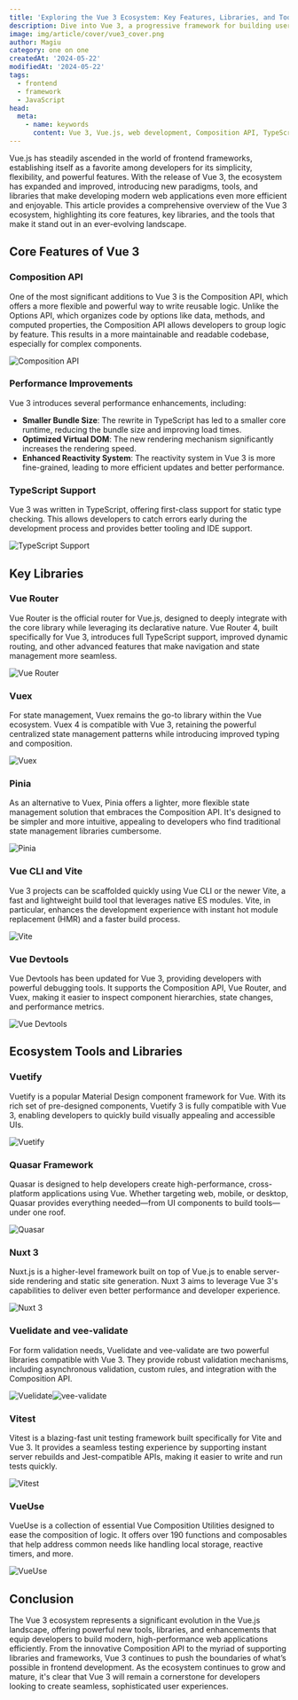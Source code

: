 ```yaml
---
title: 'Exploring the Vue 3 Ecosystem: Key Features, Libraries, and Tools for Modern Web Development'
description: Dive into Vue 3, a progressive framework for building user interfaces. Learn about its key features, core libraries, and tools essential for modern web development.
image: img/article/cover/vue3_cover.png
author: Magiu
category: one on one
createdAt: '2024-05-22'
modifiedAt: '2024-05-22'
tags:
  - frontend
  - framework
  - JavaScript
head:
  meta:
    - name: keywords
      content: Vue 3, Vue.js, web development, Composition API, TypeScript, frontend framework, JavaScript framework, performance, reactivity system, modern web development
---
```


Vue.js has steadily ascended in the world of frontend frameworks, establishing itself as a favorite among developers for its simplicity, flexibility, and powerful features. With the release of Vue 3, the ecosystem has expanded and improved, introducing new paradigms, tools, and libraries that make developing modern web applications even more efficient and enjoyable. This article provides a comprehensive overview of the Vue 3 ecosystem, highlighting its core features, key libraries, and the tools that make it stand out in an ever-evolving landscape.

## Core Features of Vue 3

### Composition API

One of the most significant additions to Vue 3 is the Composition API, which offers a more flexible and powerful way to write reusable logic. Unlike the Options API, which organizes code by options like data, methods, and computed properties, the Composition API allows developers to group logic by feature. This results in a more maintainable and readable codebase, especially for complex components.

![Composition API](https://vuejs.org/images/logo.png)

### Performance Improvements

Vue 3 introduces several performance enhancements, including:

- **Smaller Bundle Size**: The rewrite in TypeScript has led to a smaller core runtime, reducing the bundle size and improving load times.
- **Optimized Virtual DOM**: The new rendering mechanism significantly increases the rendering speed.
- **Enhanced Reactivity System**: The reactivity system in Vue 3 is more fine-grained, leading to more efficient updates and better performance.


### TypeScript Support

Vue 3 was written in TypeScript, offering first-class support for static type checking. This allows developers to catch errors early during the development process and provides better tooling and IDE support.

![TypeScript Support](https://www.developpez.com/images/logos/typescript.png)

## Key Libraries

### Vue Router

Vue Router is the official router for Vue.js, designed to deeply integrate with the core library while leveraging its declarative nature. Vue Router 4, built specifically for Vue 3, introduces full TypeScript support, improved dynamic routing, and other advanced features that make navigation and state management more seamless.

![Vue Router](https://next.router.vuejs.org/logo.png)

### Vuex

For state management, Vuex remains the go-to library within the Vue ecosystem. Vuex 4 is compatible with Vue 3, retaining the powerful centralized state management patterns while introducing improved typing and composition.

![Vuex](https://vuex.vuejs.org/logo.png)

### Pinia

As an alternative to Vuex, Pinia offers a lighter, more flexible state management solution that embraces the Composition API. It's designed to be simpler and more intuitive, appealing to developers who find traditional state management libraries cumbersome.

![Pinia](https://pinia.vuejs.org/logo.png)

### Vue CLI and Vite

Vue 3 projects can be scaffolded quickly using Vue CLI or the newer Vite, a fast and lightweight build tool that leverages native ES modules. Vite, in particular, enhances the development experience with instant hot module replacement (HMR) and a faster build process.

![Vite](https://vitejs.dev/logo.svg)

### Vue Devtools

Vue Devtools has been updated for Vue 3, providing developers with powerful debugging tools. It supports the Composition API, Vue Router, and Vuex, making it easier to inspect component hierarchies, state changes, and performance metrics.

![Vue Devtools](https://github.com/vuejs/devtools/raw/main/logo.png)

## Ecosystem Tools and Libraries

### Vuetify

Vuetify is a popular Material Design component framework for Vue. With its rich set of pre-designed components, Vuetify 3 is fully compatible with Vue 3, enabling developers to quickly build visually appealing and accessible UIs.

![Vuetify](https://cdn.vuetifyjs.com/images/logos/vuetify-logo-3.svg)

### Quasar Framework

Quasar is designed to help developers create high-performance, cross-platform applications using Vue. Whether targeting web, mobile, or desktop, Quasar provides everything needed—from UI components to build tools—under one roof.

![Quasar](https://cdn.quasar.dev/logo-v2/svg/logo.svg)

### Nuxt 3

Nuxt.js is a higher-level framework built on top of Vue.js to enable server-side rendering and static site generation. Nuxt 3 aims to leverage Vue 3's capabilities to deliver even better performance and developer experience.

![Nuxt 3](https://nuxt.com/assets/design-kit/logo-green-black.svg)

### Vuelidate and vee-validate

For form validation needs, Vuelidate and vee-validate are two powerful libraries compatible with Vue 3. They provide robust validation mechanisms, including asynchronous validation, custom rules, and integration with the Composition API.

![Vuelidate](https://vuelidate-next.netlify.app/logo.png)![vee-validate](https://vee-validate.logaretm.com/v4/logo.png)

### Vitest

Vitest is a blazing-fast unit testing framework built specifically for Vite and Vue 3. It provides a seamless testing experience by supporting instant server rebuilds and Jest-compatible APIs, making it easier to write and run tests quickly.

![Vitest](https://vitest.dev/logo.svg)

### VueUse

VueUse is a collection of essential Vue Composition Utilities designed to ease the composition of logic. It offers over 190 functions and composables that help address common needs like handling local storage, reactive timers, and more.

![VueUse](https://vueuse.org/logo-vertical.png)

## Conclusion

The Vue 3 ecosystem represents a significant evolution in the Vue.js landscape, offering powerful new tools, libraries, and enhancements that equip developers to build modern, high-performance web applications efficiently. From the innovative Composition API to the myriad of supporting libraries and frameworks, Vue 3 continues to push the boundaries of what’s possible in frontend development. As the ecosystem continues to grow and mature, it's clear that Vue 3 will remain a cornerstone for developers looking to create seamless, sophisticated user experiences.
